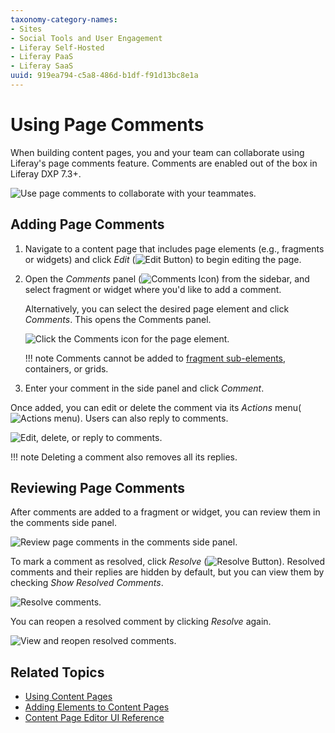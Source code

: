 ```yaml
---
taxonomy-category-names:
- Sites
- Social Tools and User Engagement
- Liferay Self-Hosted
- Liferay PaaS
- Liferay SaaS
uuid: 919ea794-c5a8-486d-b1df-f91d13bc8e1a
---
```


# Using Page Comments

When building content pages, you and your team can collaborate using Liferay's page comments feature. Comments are enabled out of the box in Liferay DXP 7.3+.

![Use page comments to collaborate with your teammates.](./using-page-comments/images/01.png)

## Adding Page Comments

1. Navigate to a content page that includes page elements (e.g., fragments or widgets) and click *Edit* (![Edit Button](../../../images/icon-edit-pencil.png)) to begin editing the page.

1. Open the *Comments* panel (![Comments Icon](../../../images/icon-comments-w.png)) from the sidebar, and select fragment or widget where you'd like to add a comment.

   Alternatively, you can select the desired page element and click *Comments*. This opens the Comments panel.

   ![Click the Comments icon for the page element.](./using-page-comments/images/02.png)

   !!! note
       Comments cannot be added to [fragment sub-elements](../page-fragments-and-widgets/using-fragments/configuring-fragments/fragment-sub-elements-reference.md), containers, or grids.

1. Enter your comment in the side panel and click *Comment*.

Once added, you can edit or delete the comment via its *Actions* menu(![Actions menu](../../../images/icon-actions.png)). Users can also reply to comments.

![Edit, delete, or reply to comments.](./using-page-comments/images/03.png)

!!! note
    Deleting a comment also removes all its replies.

## Reviewing Page Comments

After comments are added to a fragment or widget, you can review them in the comments side panel.

![Review page comments in the comments side panel.](./using-page-comments/images/04.png)

To mark a comment as resolved, click *Resolve* (![Resolve Button](../../../images/icon-resolve.png)). Resolved comments and their replies are hidden by default, but you can view them by checking *Show Resolved Comments*.

![Resolve comments.](./using-page-comments/images/05.png)

You can reopen a resolved comment by clicking *Resolve* again.

![View and reopen resolved comments.](using-page-comments/images/06.png)

## Related Topics

- [Using Content Pages](../using-content-pages.md)
- [Adding Elements to Content Pages](./adding-elements-to-content-pages.md)
- [Content Page Editor UI Reference](./content-page-editor-ui-reference.md)
